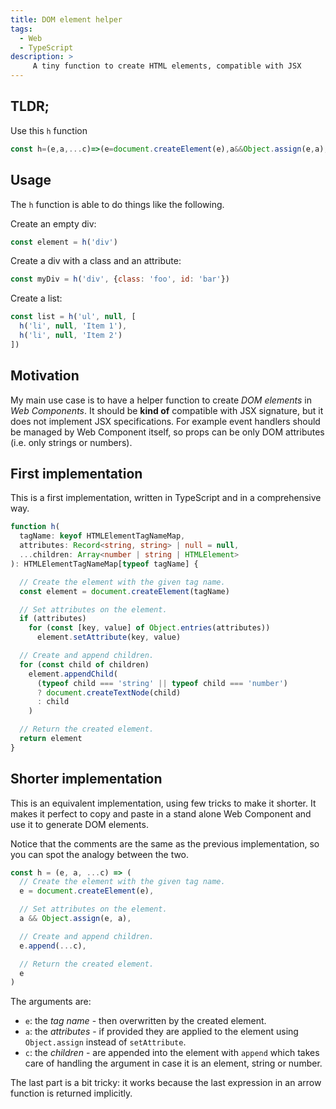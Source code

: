 ```yaml
---
title: DOM element helper
tags:
  - Web
  - TypeScript
description: >
     A tiny function to create HTML elements, compatible with JSX
---
```


## TLDR;

Use this `h` function

```js
const h=(e,a,...c)=>(e=document.createElement(e),a&&Object.assign(e,a),e.append(...c),e)
```

## Usage

The `h` function is able to do things like the following.

Create an empty div:

```js
const element = h('div')
```

Create a div with a class and an attribute:

```js
const myDiv = h('div', {class: 'foo', id: 'bar'})
```

Create a list:

```js
const list = h('ul', null, [
  h('li', null, 'Item 1'),
  h('li', null, 'Item 2')
])
```

## Motivation

My main use case is to have a helper function to create _DOM elements_ in _Web Components_.
It should be __kind of__ compatible with JSX signature, but it does not implement JSX specifications.
For example event handlers should be managed by Web Component itself, so props can be only DOM attributes (i.e. only strings or numbers).

## First implementation

This is a first implementation, written in TypeScript and in a comprehensive way.

```ts
function h(
  tagName: keyof HTMLElementTagNameMap,
  attributes: Record<string, string> | null = null,
  ...children: Array<number | string | HTMLElement>
): HTMLElementTagNameMap[typeof tagName] {

  // Create the element with the given tag name.
  const element = document.createElement(tagName)

  // Set attributes on the element.
  if (attributes)
    for (const [key, value] of Object.entries(attributes))
      element.setAttribute(key, value)

  // Create and append children.
  for (const child of children)
    element.appendChild(
      (typeof child === 'string' || typeof child === 'number')
      ? document.createTextNode(child)
      : child
    )

  // Return the created element.
  return element
}
```

## Shorter implementation

This is an equivalent implementation, using few tricks to make it shorter.
It makes it perfect to copy and paste in a stand alone Web Component and use it to generate DOM elements.

Notice that the comments are the same as the previous implementation, so you can spot the analogy between the two.

```js
const h = (e, a, ...c) => (
  // Create the element with the given tag name.
  e = document.createElement(e),

  // Set attributes on the element.
  a && Object.assign(e, a),

  // Create and append children.
  e.append(...c),

  // Return the created element.
  e
)
```

The arguments are:
- `e`: the _tag name_ - then overwritten by the created element.
- `a`: the _attributes_ - if provided they are applied to the element using `Object.assign` instead of `setAttribute`.
- `c`: the _children_ - are appended into the element with `append` which takes care of handling the argument in case it is an element, string or number.

The last part is a bit tricky: it works because the last expression in an arrow function is returned implicitly.
